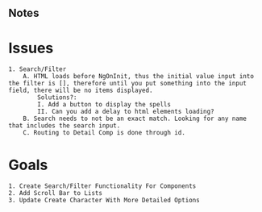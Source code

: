 ## Notes

# Issues
    1. Search/Filter
        A. HTML loads before NgOnInit, thus the initial value input into the filter is [], therefore until you put something into the input field, there will be no items displayed.
            Solutions?:
            I. Add a button to display the spells
            II. Can you add a delay to html elements loading?
        B. Search needs to not be an exact match. Looking for any name that includes the search input.
        C. Routing to Detail Comp is done through id. 

# Goals
    1. Create Search/Filter Functionality For Components
    2. Add Scroll Bar to Lists
    3. Update Create Character With More Detailed Options